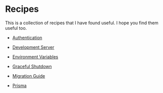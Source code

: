 # Recipes

This is a collection of recipes that I have found useful. I hope you find them
useful too.

- [Authentication](./authentication.md)

- [Development Server](./dev-server.md)

- [Environment Variables](./env-variables.md)

- [Graceful Shutdown](./graceful-shutdown.md)

- [Migration Guide](./migration.md)

- [Prisma](./prisma.md)
